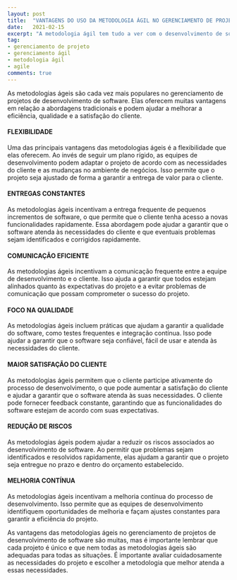 ```yaml
---
layout: post
title:  "VANTAGENS DO USO DA METODOLOGIA ÁGIL NO GERENCIAMENTO DE PROJETOS DE DESENVOLVIMENTO DE SOFTWARE"
date:   2021-02-15
excerpt: "A metodologia ágil tem tudo a ver com o desenvolvimento de software"
tag:
- gerenciamento de projeto
- gerenciamento ágil
- metodologia ágil
- agile
comments: true
---
```

As metodologias ágeis são cada vez mais populares no gerenciamento de projetos de desenvolvimento de software. Elas oferecem muitas vantagens em relação a abordagens tradicionais e podem ajudar a melhorar a eficiência, qualidade e a satisfação do cliente.

#### FLEXIBILIDADE
Uma das principais vantagens das metodologias ágeis é a flexibilidade que elas oferecem. Ao invés de seguir um plano rígido, as equipes de desenvolvimento podem adaptar o projeto de acordo com as necessidades do cliente e as mudanças no ambiente de negócios. Isso permite que o projeto seja ajustado de forma a garantir a entrega de valor para o cliente.

#### ENTREGAS CONSTANTES
As metodologias ágeis incentivam a entrega frequente de pequenos incrementos de software, o que permite que o cliente tenha acesso a novas funcionalidades rapidamente. Essa abordagem pode ajudar a garantir que o software atenda às necessidades do cliente e que eventuais problemas sejam identificados e corrigidos rapidamente.

#### COMUNICAÇÃO EFICIENTE
As metodologias ágeis incentivam a comunicação frequente entre a equipe de desenvolvimento e o cliente. Isso ajuda a garantir que todos estejam alinhados quanto às expectativas do projeto e a evitar problemas de comunicação que possam comprometer o sucesso do projeto.

#### FOCO NA QUALIDADE
As metodologias ágeis incluem práticas que ajudam a garantir a qualidade do software, como testes frequentes e integração contínua. Isso pode ajudar a garantir que o software seja confiável, fácil de usar e atenda às necessidades do cliente.

#### MAIOR SATISFAÇÃO DO CLIENTE
As metodologias ágeis permitem que o cliente participe ativamente do processo de desenvolvimento, o que pode aumentar a satisfação do cliente e ajudar a garantir que o software atenda às suas necessidades. O cliente pode fornecer feedback constante, garantindo que as funcionalidades do software estejam de acordo com suas expectativas.

#### REDUÇÃO DE RISCOS
As metodologias ágeis podem ajudar a reduzir os riscos associados ao desenvolvimento de software. Ao permitir que problemas sejam identificados e resolvidos rapidamente, elas ajudam a garantir que o projeto seja entregue no prazo e dentro do orçamento estabelecido.

#### MELHORIA CONTÍNUA
As metodologias ágeis incentivam a melhoria contínua do processo de desenvolvimento. Isso permite que as equipes de desenvolvimento identifiquem oportunidades de melhoria e façam ajustes constantes para garantir a eficiência do projeto.


As vantagens das metodologias ágeis no gerenciamento de projetos de desenvolvimento de software são muitas, mas é importante lembrar que cada projeto é único e que nem todas as metodologias ágeis são adequadas para todas as situações. É importante avaliar cuidadosamente as necessidades do projeto e escolher a metodologia que melhor atenda a essas necessidades.